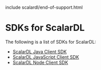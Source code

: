 include scalardl/end-of-support.html

# SDKs for ScalarDL

The following is a list of SDKs for ScalarDL:

- [ScalarDL Java Client SDK](scalardl-java-client-sdk/README.md)
- [ScalarDL JavaScript Client SDK](scalardl-javascript-sdk-base/README.md)
- [ScalarDL Node Client SDK](scalardl-node-client-sdk/README.md)
